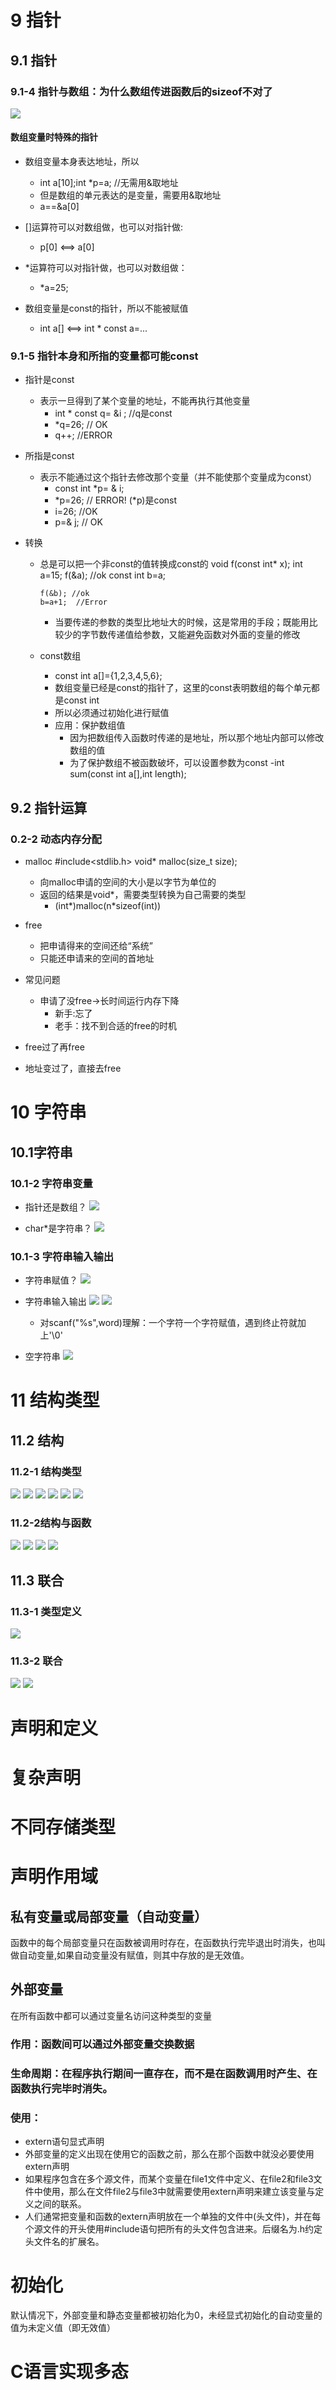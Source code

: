 # 9 指针
## 9.1  指针
### 9.1-4 指针与数组：为什么数组传进函数后的sizeof不对了
![](images/2022-12-09-09-40-58.png)
#### 数组变量时特殊的指针
- 数组变量本身表达地址，所以
    - int a[10];int *p=a;  //无需用&取地址
    - 但是数组的单元表达的是变量，需要用&取地址
    - a==&a[0]

- []运算符可以对数组做，也可以对指针做:
    - p[0] <==> a[0]

- *运算符可以对指针做，也可以对数组做：
    - *a=25;

- 数组变量是const的指针，所以不能被赋值
    - int a[] <==> int * const a=...

### 9.1-5 指针本身和所指的变量都可能const
- 指针是const
  - 表示一旦得到了某个变量的地址，不能再执行其他变量
    - int * const q= &i ; //q是const
    - *q=26; // OK
    - q++; //ERROR

- 所指是const
    - 表示不能通过这个指针去修改那个变量（并不能使那个变量成为const）
        - const int *p= & i;
        - *p=26; // ERROR! (*p)是const
        - i=26;  //OK
        - p=& j;  // OK

- 转换
  - 总是可以把一个非const的值转换成const的
        void f(const int* x);
        int a=15;
        f(&a);  //ok
        const int b=a;

        f(&b); //ok
        b=a+1;  //Error
    - 当要传递的参数的类型比地址大的时候，这是常用的手段；既能用比较少的字节数传递值给参数，又能避免函数对外面的变量的修改
  - const数组
    - const int a[]={1,2,3,4,5,6};
    - 数组变量已经是const的指针了，这里的const表明数组的每个单元都是const int
    - 所以必须通过初始化进行赋值
    - 应用：保护数组值 
      - 因为把数组传入函数时传递的是地址，所以那个地址内部可以修改数组的值
      - 为了保护数组不被函数破坏，可以设置参数为const
        -int sum(const int a[],int length);  

## 9.2 指针运算
### 0.2-2 动态内存分配
- malloc
    #include<stdlib.h>
    void* malloc(size_t size);
    - 向malloc申请的空间的大小是以字节为单位的
    - 返回的结果是void*，需要类型转换为自己需要的类型
      - (int*)malloc(n*sizeof(int))

- free
  - 把申请得来的空间还给“系统”
  - 只能还申请来的空间的首地址

- 常见问题
  - 申请了没free->长时间运行内存下降
    - 新手:忘了
    - 老手：找不到合适的free的时机
- free过了再free
- 地址变过了，直接去free

# 10 字符串
## 10.1字符串
### 10.1-2 字符串变量
- 指针还是数组？
![](images/2022-12-09-10-47-14.png)

- char*是字符串？
![](images/2022-12-09-10-47-44.png)

### 10.1-3  字符串输入输出
- 字符串赋值？
![](images/2022-12-09-11-04-14.png)

- 字符串输入输出
![](images/2022-12-09-11-05-29.png)
![](images/2022-12-09-12-06-22.png)
    - 对scanf("%s",word)理解：一个字符一个字符赋值，遇到终止符就加上'\0'

- 空字符串
    ![](images/2022-12-09-12-17-00.png)


# 11   结构类型
## 11.2 结构
### 11.2-1 结构类型
![](images/2022-12-09-15-43-40.png)
![](images/2022-12-09-15-44-34.png)
![](images/2022-12-09-15-45-16.png)
![](images/2022-12-09-15-42-12.png)
![](images/2022-12-09-15-44-11.png)
![](images/2022-12-09-15-42-28.png)


### 11.2-2结构与函数
![](images/2022-12-09-15-56-18.png)
![](images/2022-12-09-15-56-46.png)
![](images/2022-12-09-15-57-51.png)
![](images/2022-12-09-15-58-44.png)



## 11.3 联合
### 11.3-1  类型定义
![](images/2022-12-09-16-09-24.png)

### 11.3-2 联合
![](images/2022-12-09-16-17-09.png)
![](images/2022-12-09-16-17-22.png)





# 声明和定义

# 复杂声明

# 不同存储类型


# 声明作用域
## 私有变量或局部变量（自动变量）
函数中的每个局部变量只在函数被调用时存在，在函数执行完毕退出时消失，也叫做自动变量,如果自动变量没有赋值，则其中存放的是无效值。

## 外部变量
在所有函数中都可以通过变量名访问这种类型的变量
### 作用：函数间可以通过外部变量交换数据
### 生命周期：在程序执行期间一直存在，而不是在函数调用时产生、在函数执行完毕时消失。
### 使用：
- extern语句显式声明
- 外部变量的定义出现在使用它的函数之前，那么在那个函数中就没必要使用extern声明
- 如果程序包含在多个源文件，而某个变量在file1文件中定义、在file2和file3文件中使用，那么在文件file2与file3中就需要使用extern声明来建立该变量与定义之间的联系。
- 人们通常把变量和函数的extern声明放在一个单独的文件中(头文件)，并在每个源文件的开头使用#include语句把所有的头文件包含进来。后缀名为.h约定头文件名的扩展名。


# 初始化
默认情况下，外部变量和静态变量都被初始化为0，未经显式初始化的自动变量的值为未定义值（即无效值）



# C语言实现多态